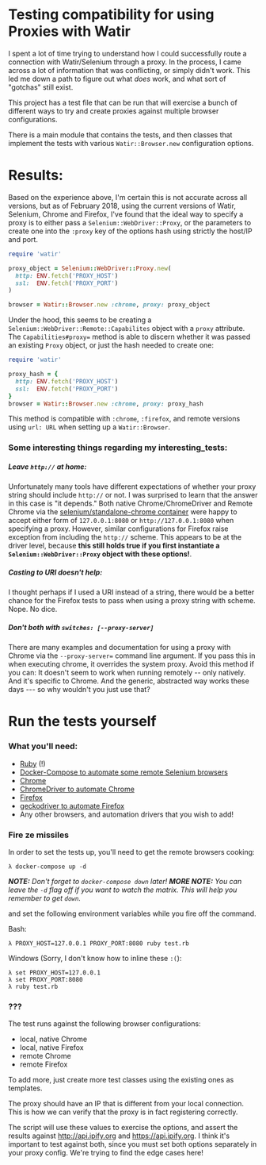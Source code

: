 # Testing compatibility for using Proxies with Watir

I spent a lot of time trying to understand how I could successfully route a connection with Watir/Selenium through a proxy. In the process, I came across a lot of information that was conflicting, or simply didn't work. This led me down a path to figure out what *does* work, and what sort of "gotchas" still exist.

This project has a test file that can be run that will exercise a bunch of different ways to try and create proxies against multiple browser configurations.

There is a main module that contains the tests, and then classes that implement the tests with various `Watir::Browser.new` configuration options.

# Results:

Based on the experience above, I'm certain this is not accurate across all versions, but as of February 2018, using the current versions of Watir, Selenium, Chrome and Firefox, I've found that the ideal way to specify a proxy is to either pass a `Selenium::WebDriver::Proxy`, or the parameters to create one into the `:proxy` key of the options hash using strictly the host/IP and port.

```ruby
require 'watir'

proxy_object = Selenium::WebDriver::Proxy.new(
  http: ENV.fetch('PROXY_HOST')
  ssl:  ENV.fetch('PROXY_PORT')
)

browser = Watir::Browser.new :chrome, proxy: proxy_object
```

Under the hood, this seems to be creating a `Selenium::WebDriver::Remote::Capabilites` object with a `proxy` attribute. The `Capabilities#proxy=` method is able to discern whether it was passed an existing `Proxy` object, or just the hash needed to create one:

```ruby
require 'watir'

proxy_hash = {
  http: ENV.fetch('PROXY_HOST')
  ssl:  ENV.fetch('PROXY_PORT')
}
browser = Watir::Browser.new :chrome, proxy: proxy_hash
```

This method is compatible with `:chrome`, `:firefox`, and remote versions using `url: URL` when setting up a `Watir::Browser`.

### Some interesting things regarding my interesting_tests:

##### Leave `http://` at home:

Unfortunately many tools have different expectations of whether your proxy string should include `http://` or not. I was surprised to learn that the answer in this case is "it depends." Both native Chrome/ChromeDriver and Remote Chrome via the [selenium/standalone-chrome container](https://github.com/SeleniumHQ/docker-selenium) were happy to accept either form of `127.0.0.1:8080` or `http://127.0.0.1:8080` when specifying a proxy. However, similar configurations for Firefox raise exception from including the `http://` scheme. This appears to be at the driver level, because **this still holds true if you first instantiate a `Selenium::WebDriver::Proxy` object with these options!**.

##### Casting to URI doesn't help:

I thought perhaps if I used a URI instead of a string, there would be a better chance for the Firefox tests to pass when using a proxy string with scheme. Nope. No dice.

##### Don't both with `switches: [--proxy-server]`

There are many examples and documentation for using a proxy with Chrome via the `--proxy-server=` command line argument. If you pass this in when executing chrome, it overrides the system proxy. Avoid this method if you can: It doesn't seem to work when running remotely -- only natively. And it's specific to Chrome. And the generic, abstracted way works these days --- so why wouldn't you just use that?

# Run the tests yourself

### What you'll need:
  - [Ruby](https://www.ruby-lang.org/en/) (!)
  - [Docker-Compose to automate some remote Selenium browsers](https://docs.docker.com/compose/)
  - [Chrome](https://www.google.com/chrome/)
  - [ChromeDriver to automate Chrome](https://sites.google.com/a/chromium.org/chromedriver/)
  - [Firefox](https://www.mozilla.org/en-US/firefox/new/)
  - [geckodriver to automate Firefox](https://developer.mozilla.org/en-US/docs/Mozilla/QA/Marionette/WebDriver)
  - Any other browsers, and automation drivers that you wish to add!

### Fire ze missiles

In order to set the tests up, you'll need to get the remote browsers cooking:

```
λ docker-compose up -d
```

**_NOTE:_** _Don't forget to `docker-compose down` later!_
**_MORE NOTE:_** _You can leave the `-d` flag off if you want to watch the matrix. This will help you remember to get `down`._

and set the following environment variables while you fire off the command.

Bash: 
```
λ PROXY_HOST=127.0.0.1 PROXY_PORT:8080 ruby test.rb
```

Windows (Sorry, I don't know how to inline these `:(`):
```
λ set PROXY_HOST=127.0.0.1
λ set PROXY_PORT:8080
λ ruby test.rb
```


### ???

The test runs against the following browser configurations:
  - local, native Chrome
  - local, native Firefox
  - remote Chrome
  - remote Firefox

To add more, just create more test classes using the existing ones as templates.

The proxy should have an IP that is different from your local connection. This is how we can verify that the proxy is in fact registering correctly.

The script will use these values to exercise the options, and assert the results against http://api.ipify.org and https://api.ipify.org. I think it's important to test against both, since you must set both options separately in your proxy config. We're trying to find the edge cases here!
